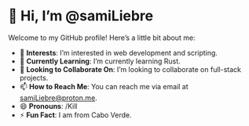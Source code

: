 # 👋 Hi, I’m @samiLiebre

Welcome to my GitHub profile! Here’s a little bit about me:

- 👀 **Interests**: I’m interested in web development and scripting.
- 🌱 **Currently Learning**: I’m currently learning Rust.
- 💞️ **Looking to Collaborate On**: I’m looking to collaborate on full-stack projects.
- 📫 **How to Reach Me**: You can reach me via email at samiLiebre@proton.me.
- 😄 **Pronouns**: /Kill
- ⚡ **Fun Fact**: I am from Cabo Verde.

<!---
samiLiebre/samiLiebre is a ✨ special ✨ repository because its `README.md` (this file) appears on your GitHub profile.
You can click the Preview link to take a look at your changes.
--->

